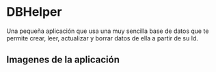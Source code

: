 <h1 align="left"> DBHelper </h1>
<p>Una pequeña aplicación que usa una muy sencilla base de datos que te permite crear, leer, actualizar y borrar datos de ella a partir de su Id.</p>
<h2 align="left"> Imagenes de la aplicación </h2>
